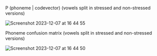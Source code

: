 P (phoneme | codevector)  (vowels split in stressed and non-stressed versions)

![Screenshot 2023-12-07 at 16 44 55](https://github.com/martijnbentum/E2ELD-cautious-fiesta/assets/19554953/60c5af0e-50e6-4d08-86ce-c03da3dabef7)


Phoneme confusion matrix (vowels split in stressed and non-stressed versions)

![Screenshot 2023-12-07 at 16 44 50](https://github.com/martijnbentum/E2ELD-cautious-fiesta/assets/19554953/e7f87771-6c92-418a-ae84-debbdf81dd57)
